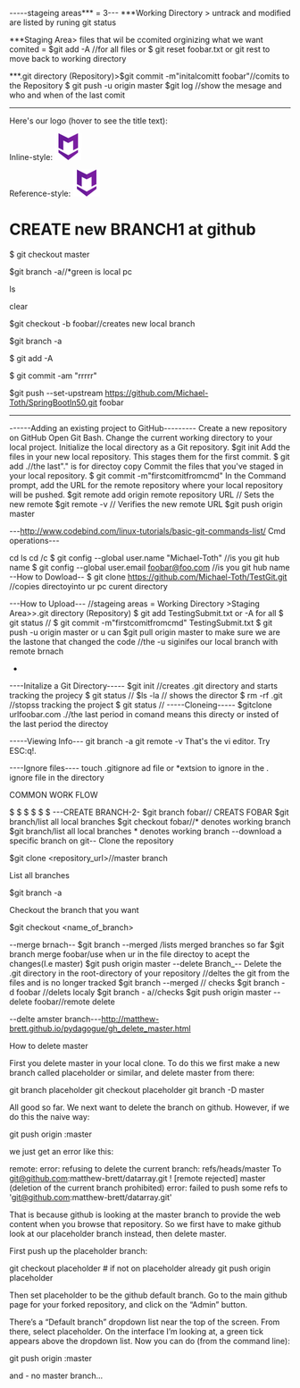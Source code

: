 -----stageing areas*** = 3---
***Working Directory >  untrack and modified are listed by runing git status

***Staging Area> files that wil be ccomited
orginizing what we want comited  = $git add -A //for all files or
$ git reset foobar.txt or git rest to move back to working directory

***.git directory (Repository)>$git commit  -m"initalcomitt foobar"//comits to the Repository
$ git push -u origin master
$git log //show the mesage and who and when of the last comit

-----------------------------------------------------------------------------------------------
Here's our logo (hover to see the title text):

Inline-style: 
![alt text](https://github.com/adam-p/markdown-here/raw/master/src/common/images/icon48.png "Logo Title Text 1")

Reference-style: 
![alt text][logo]

[logo]: https://github.com/adam-p/markdown-here/raw/master/src/common/images/icon48.png "Logo Title Text 2"
# CREATE new BRANCH1 at github 
$ git checkout master


$git branch -a//*green is local pc


ls


clear


$git checkout -b foobar//creates new local branch


$git branch -a




$ git add -A

$ git commit -am "rrrrr"


$git push --set-upstream https://github.com/Michael-Toth/SpringBootIn50.git foobar


--------------------------------------------------------------------------------------------



------Adding an existing project to GitHub---------
Create a new repository on GitHub
Open Git Bash.
Change the current working directory to your local project.
Initialize the local directory as a Git repository.
$git init 
Add the files in your new local repository. This stages them for the first commit.
$ git add .//the last"." is for directoy copy
Commit the files that you've staged in your local repository.
$ git commit -m"firstcomitfromcmd" 
In the Command prompt, add the URL for the remote repository where your local repository will be pushed.
$git remote add origin remote repository URL
// Sets the new remote
$git remote -v
// Verifies the new remote URL
$git push origin master


---http://www.codebind.com/linux-tutorials/basic-git-commands-list/
Cmd operations---

cd
ls
cd /c
$ git config --global user.name "Michael-Toth"                    //is you git hub name
$ git config --global user.email foobar@foo.com                 //is you git hub name
--How to Dowload--
$ git clone https://github.com/Michael-Toth/TestGit.git           //copies directoyinto ur pc curent directory

---How to Upload---
//stageing areas = Working Directory >Staging Area>>.git directory (Repository)
$ git add TestingSubmit.txt or -A for all
$ git status //
$ git commit -m"firstcomitfromcmd" TestingSubmit.txt
$ git push -u origin master or u can $git pull origin master to make sure we are the lastone that changed the code
//the -u siginifes our local branch with remote brnach


-
----Initalize a Git Directory-----
$git init   //creates .git directory and starts tracking the projecy
$ git status //
$ls -la     // shows the director
$ rm -rf .git //stopss tracking the project
$ git status //
-----Cloneing-----
$gitclone urlfoobar.com .//the last period in comand means this directy or insted of the last period the directoy


-----Viewing Info---
git branch -a
git remote -v
That's the vi editor. Try ESC:q!.


----Ignore files----
touch .gitignore
ad file or *extsion to ignore in the . ignore file in the directory

COMMON WORK FLOW



$
$
$
$
$
$
---CREATE BRANCH-2-
$git branch fobar// CREATS FOBAR 
$git branch/list all local branches
$git checkout fobar//* denotes working branch
$git branch/list all local branches  * denotes working branch
--download a specific branch on git--
Clone the repository

$git clone <repository_url>//master branch

List all branches

$git branch -a 

Checkout the branch that you want

$git checkout <name_of_branch>

--merge brnach--
$git branch --merged /lists merged branches so far
$git branch merge  foobar/use when ur in the file directoy to acept the changes(I.e master)
$git push origin master
--delete Branch_--
Delete the .git directory in the root-directory of your repository //deltes the git from the files and is no longer tracked
$git branch --merged // checks
$git branch - d foobar //delets localy
$git branch - a//checks
$git push origin master --delete  foobar//remote delete

--delte amster branch---http://matthew-brett.github.io/pydagogue/gh_delete_master.html

How to delete master

First you delete master in your local clone. To do this we first make a new branch called placeholder or similar, and delete master from there:

git branch placeholder
git checkout placeholder
git branch -D master

All good so far. We next want to delete the branch on github. However, if we do this the naive way:

git push origin :master

we just get an error like this:

remote: error: refusing to delete the current branch: refs/heads/master
To git@github.com:matthew-brett/datarray.git
! [remote rejected] master (deletion of the current branch prohibited)
error: failed to push some refs to 'git@github.com:matthew-brett/datarray.git'

That is because github is looking at the master branch to provide the web content when you browse that repository. So we first have to make github look at our placeholder branch instead, then delete master.

First push up the placeholder branch:

git checkout placeholder # if not on placeholder already
git push origin placeholder

Then set placeholder to be the github default branch. Go to the main github page for your forked repository, and click on the “Admin” button.

There’s a “Default branch” dropdown list near the top of the screen. From there, select placeholder. On the interface I’m looking at, a green tick appears above the dropdown list. Now you can do (from the command line):

git push origin :master

and - no master branch...

